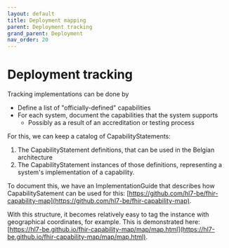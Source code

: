 ```yaml
---
layout: default
title: Deployment mapping
parent: Deployment tracking
grand_parent: Deployment
nav_order: 20
---
```


# Deployment tracking

Tracking implementations can be done by 
* Define a list of "officially-defined" capabilities
* For each system, document the capabilities that the system supports
  * Possibly as a result of an accreditation or testing process


For this, we can keep a catalog of CapabilityStatements:
1. The CapabilityStatement definitions, that can be used in the Belgian architecture
2. The CapabilityStatement instances of those definitions, representing a system's implementation of a capability.

To document this, we have an ImplementationGuide that describes how CapabilitySatement can be used for this:
[https://github.com/hl7-be/fhir-capability-map](https://github.com/hl7-be/fhir-capability-map).

With this structure, it becomes relatively easy to tag the instance with geographical coordinates, for example. This is demonstrated here: [https://hl7-be.github.io/fhir-capability-map/map/map.html](https://hl7-be.github.io/fhir-capability-map/map/map.html).



